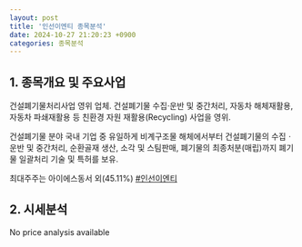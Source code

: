 ```yaml
---
layout: post
title: '인선이엔티 종목분석'
date: 2024-10-27 21:20:23 +0900
categories: 종목분석
---
```


## 1. 종목개요 및 주요사업

건설폐기물처리사업 영위 업체. 건설폐기물 수집·운반 및 중간처리, 자동차 해체재활용, 자동차 파쇄재활용 등 친환경 자원 재활용(Recycling) 사업을 영위.

건설폐기물 분야 국내 기업 중 유일하게 비계구조물 해체에서부터 건설폐기물의 수집ㆍ운반 및 중간처리, 순환골재 생산, 소각 및 스팀판매, 폐기물의 최종처분(매립)까지 폐기물 일괄처리 기술 및 특허를 보유.

최대주주는 아이에스동서 외(45.11%)
[#인선이엔티](#)

## 2. 시세분석

No price analysis available
